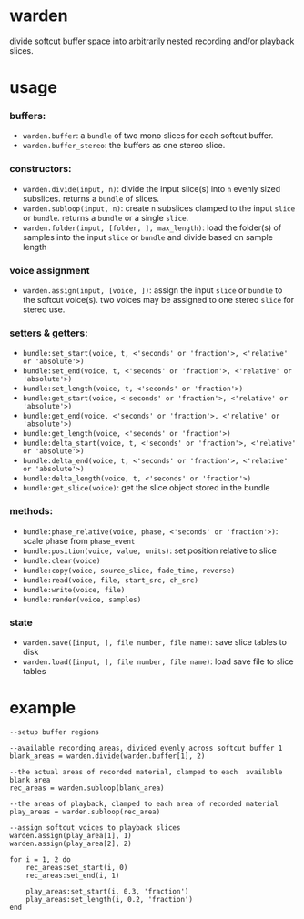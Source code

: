 # warden

divide softcut buffer space into arbitrarily nested recording and/or playback slices.

# usage

### buffers:
- `warden.buffer`: a `bundle` of two mono slices for each softcut buffer.
- `warden.buffer_stereo`: the buffers as one stereo slice.

### constructors:
- `warden.divide(input, n)`: divide the input slice(s) into `n` evenly sized subslices. returns a `bundle` of slices.
- `warden.subloop(input, n)`: create `n` subslices clamped to the input `slice` or `bundle`. returns a `bundle` or a single `slice`.
- `warden.folder(input, [folder, ], max_length)`: load the folder(s) of samples into the input `slice` or `bundle` and divide based on sample length

### voice assignment
- `warden.assign(input, [voice, ])`: assign the input `slice` or `bundle` to the softcut voice(s). two voices may be assigned to one stereo `slice` for stereo use.

### setters & getters:
- `bundle:set_start(voice, t, <'seconds' or 'fraction'>, <'relative' or 'absolute'>)` 
- `bundle:set_end(voice, t, <'seconds' or 'fraction'>, <'relative' or 'absolute'>)` 
- `bundle:set_length(voice, t, <'seconds' or 'fraction'>)` 
- `bundle:get_start(voice, <'seconds' or 'fraction'>, <'relative' or 'absolute'>)` 
- `bundle:get_end(voice, <'seconds' or 'fraction'>, <'relative' or 'absolute'>)` 
- `bundle:get_length(voice, <'seconds' or 'fraction'>)`
- `bundle:delta_start(voice, t, <'seconds' or 'fraction'>, <'relative' or 'absolute'>)` 
- `bundle:delta_end(voice, t, <'seconds' or 'fraction'>, <'relative' or 'absolute'>)` 
- `bundle:delta_length(voice, t, <'seconds' or 'fraction'>)`
- `bundle:get_slice(voice)`: get the slice object stored in the bundle

### methods:
- `bundle:phase_relative(voice, phase, <'seconds' or 'fraction'>)`: scale phase from `phase_event`
- `bundle:position(voice, value, units)`: set position relative to slice
- `bundle:clear(voice)`
- `bundle:copy(voice, source_slice, fade_time, reverse)`
- `bundle:read(voice, file, start_src, ch_src)`
- `bundle:write(voice, file)`
- `bundle:render(voice, samples)`

### state

- `warden.save([input, ], file number, file name)`: save slice tables to disk
- `warden.load([input, ], file number, file name)`: load save file to slice tables

# example
```
--setup buffer regions

--available recording areas, divided evenly across softcut buffer 1
blank_areas = warden.divide(warden.buffer[1], 2)

--the actual areas of recorded material, clamped to each  available blank area
rec_areas = warden.subloop(blank_area)

--the areas of playback, clamped to each area of recorded material
play_areas = warden.subloop(rec_area)

--assign softcut voices to playback slices
warden.assign(play_area[1], 1)
warden.assign(play_area[2], 2)

for i = 1, 2 do
    rec_areas:set_start(i, 0)
    rec_areas:set_end(i, 1)

    play_areas:set_start(i, 0.3, 'fraction')
    play_areas:set_length(i, 0.2, 'fraction')
end
```

